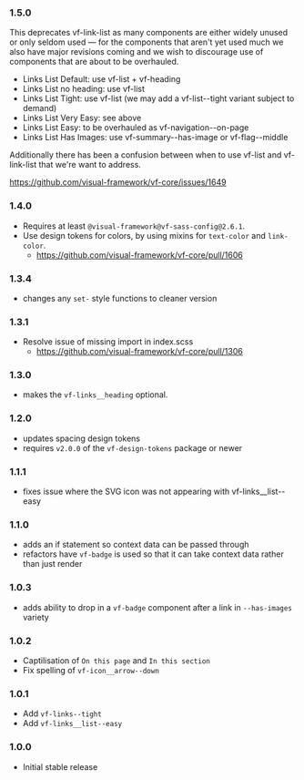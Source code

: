 ### 1.5.0

This deprecates vf-link-list as many components are either widely unused or only seldom used — for the components that aren't yet used much we also have major revisions coming and we wish to discourage use of components that are about to be overhauled.

* Links List Default: use vf-list + vf-heading
* Links List no heading: use vf-list
* Links List Tight: use vf-list  (we may add a vf-list--tight variant subject to demand)
* Links List Very Easy: see above
* Links List Easy: to be overhauled as vf-navigation--on-page
* Links List Has Images: use vf-summary--has-image or vf-flag--middle

Additionally there has been a confusion between when to use vf-list and vf-link-list that we're want to address.

https://github.com/visual-framework/vf-core/issues/1649

### 1.4.0

* Requires at least `@visual-framework@vf-sass-config@2.6.1`.
* Use design tokens for colors, by using mixins for `text-color`  and `link-color`.
  * https://github.com/visual-framework/vf-core/pull/1606

### 1.3.4

* changes any `set-` style functions to cleaner version

### 1.3.1

* Resolve issue of missing import in index.scss
  * https://github.com/visual-framework/vf-core/pull/1306

### 1.3.0

* makes the `vf-links__heading` optional.

### 1.2.0

* updates spacing design tokens
* requires `v2.0.0` of the `vf-design-tokens` package or newer

### 1.1.1

* fixes issue where the SVG icon was not appearing with vf-links__list--easy

### 1.1.0

* adds an if statement so context data can be passed through
* refactors have `vf-badge` is used so that it can take context data rather than just render

### 1.0.3

* adds ability to drop in a `vf-badge` component after a link in `--has-images` variety

### 1.0.2

* Captilisation of `On this page` and `In this section`
* Fix spelling of `vf-icon__arrow--down`

### 1.0.1

* Add `vf-links--tight`
* Add `vf-links__list--easy`

### 1.0.0

* Initial stable release
